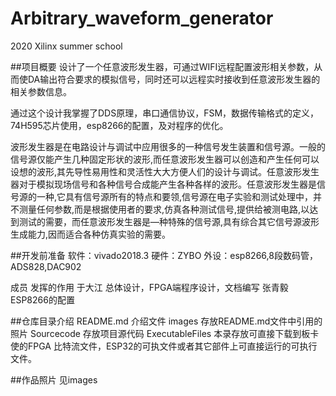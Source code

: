 # Arbitrary_waveform_generator
2020 Xilinx summer school

##项目概要
设计了一个任意波形发生器，可通过WIFI远程配置波形相关参数，从而使DA输出符合要求的模拟信号，同时还可以远程实时接收到任意波形发生器的相关参数信息。

通过这个设计我掌握了DDS原理，串口通信协议，FSM，数据传输格式的定义，74H595芯片使用，esp8266的配置，及对程序的优化。

波形发生器是在电路设计与调试中应用很多的一种信号发生装置和信号源。一般的信号源仅能产生几种固定形状的波形,而任意波形发生器可以创造和产生任何可以设想的波形,其先导性易用性和灵活性大大方便人们的设计与调试。任意波形发生器对于模拟现场信号和各种信号合成能产生各种各样的波形。任意波形发生器是信号源的一种,它具有信号源所有的特点和要领,信号源在电子实验和测试处理中，并不测量任何参数,而是根据使用者的要求,仿真各种测试信号,提供给被测电路,以达到测试的需要，而任意波形发生器是—种特殊的信号源,具有综合其它信号源波形生成能力,因而适合各种仿真实验的需要。

##开发前准备
软件：vivado2018.3
硬件：ZYBO
外设：esp8266,8段数码管，ADS828,DAC902

成员	发挥的作用
于大江	总体设计，FPGA端程序设计，文档编写
张青毅	ESP8266的配置

##仓库目录介绍
README.md  介绍文件
images     存放README.md文件中引⽤的照片 
Sourcecode 存放项⽬源代码
ExecutableFiles  本录存放可直接下载到板卡使的FPGA 比特流文件，ESP32的可执文件或者其它部件上可直接运行的可执行文件。

##作品照片
见images